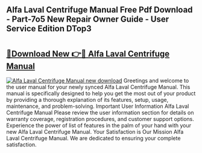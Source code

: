 ## Alfa Laval Centrifuge Manual Free Pdf Download - Part-7o5 New Repair Owner Guide - User Service Edition DTop3

# <h2><a href="http://bc1492.oget.top/?id=Alfa+Laval+Centrifuge+Manual">🔗Download New 👉🔴 Alfa Laval Centrifuge Manual</a></h2>

[![Alfa Laval Centrifuge Manual new download](https://i.imgur.com/5g1atiW.png)](http://bc1492.oget.top/?id=Alfa+Laval+Centrifuge+Manual)
Greetings and welcome to the user manual for your newly synced Alfa Laval Centrifuge Manual. This manual is specifically designed to help you get the most out of your product by providing a thorough explanation of its features, setup, usage, maintenance, and problem-solving. Important User Information Alfa Laval Centrifuge Manual Please review the user information section for details on warranty coverage, registration procedures, and customer support options. Experience the power of list of features in the palm of your hand with your new Alfa Laval Centrifuge Manual. Your Satisfaction is Our Mission Alfa Laval Centrifuge Manual. We are dedicated to ensuring your complete satisfaction.

